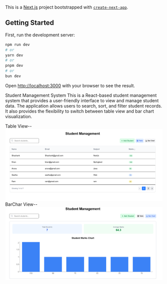 This is a [Next.js](https://nextjs.org) project bootstrapped with [`create-next-app`](https://github.com/vercel/next.js/tree/canary/packages/create-next-app).

## Getting Started

First, run the development server:

```bash
npm run dev
# or
yarn dev
# or
pnpm dev
# or
bun dev
```

Open [http://localhost:3000](http://localhost:3000) with your browser to see the result.

Student Management System
   This is a React-based student management system that provides a user-friendly interface to view and manage student data. The application allows users to search, sort, and filter student records. It also provides the flexibility to switch between table view and bar chart visualization.

Table View--
![Table Image](https://raw.githubusercontent.com/Kamakshi-Aruna/NextJs-Student-Management/refs/heads/master/public/Table.png)
BarChar View--
![BarChart Image](https://raw.githubusercontent.com/Kamakshi-Aruna/NextJs-Student-Management/refs/heads/master/public/BarChart.png)

